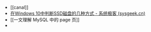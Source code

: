 - [[canal]]
- [在Windows 10中判断SSD磁盘的几种方式 - 系统极客 (sysgeek.cn)](https://www.sysgeek.cn/check-ssd-drive/)
- [[一文理解 MySQL 中的 page 页]]
-